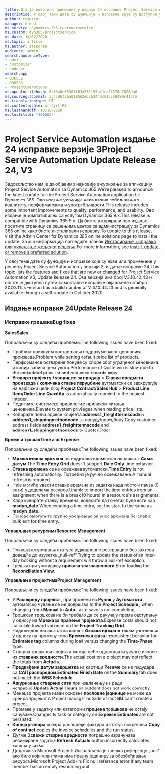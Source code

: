 ```yaml
---
title: Шта је ново или промењено у издању 24 исправке Project Service Automation верзије 3
description: У овој теми дате су функције и исправке које су доступне у издању 24 исправке за Project Service Automation верзије 3.
author: ruhercul
manager: kfend
ms.service: dynamics-365-customerservice
ms.custom: dyn365-projectservice
ms.date: 10/02/2020
ms.topic: article
ms.author: stsporen
audience: Admin
search.audienceType:
- admin
- customizer
- enduser
search.app:
- D365CE
- D365PS
- ProjectOperations
ms.openlocfilehash: 6c8348e65307f63a251f97bf1ea17578e7026da8
ms.sourcegitcommit: 5c4c9bf3ba018562d6cb3443c01d550489c415fa
ms.translationtype: HT
ms.contentlocale: sr-Cyrl-RS
ms.lasthandoff: 10/16/2020
ms.locfileid: "4083924"
---
```

# <a name="project-service-automation-update-release-24-v3"></a><span data-ttu-id="6bfdb-103">Project Service Automation издање 24 исправке верзије 3</span><span class="sxs-lookup"><span data-stu-id="6bfdb-103">Project Service Automation Update Release 24, V3</span></span>

<span data-ttu-id="6bfdb-104">Задовољство нам је да објавимо најновије ажурирање за апликацију Project Service Automation за Dynamics 365.</span><span class="sxs-lookup"><span data-stu-id="6bfdb-104">We’re pleased to announce the latest update for the Project Service Automation application for Dynamics 365.</span></span> <span data-ttu-id="6bfdb-105">Ово издање укључује нека важна побољшања у квалитету, перформансама и употребљивости.</span><span class="sxs-lookup"><span data-stu-id="6bfdb-105">This release includes some important improvements to quality, performance, and usability.</span></span> <span data-ttu-id="6bfdb-106">Ово издање је компатибилно са услугом Dynamics 365 9.x.</span><span class="sxs-lookup"><span data-stu-id="6bfdb-106">This release is compatible with Dynamics 365 9.x.</span></span> <span data-ttu-id="6bfdb-107">Да бисте ажурирали ово издање, посетите страницу са решењима центра за администрацију за Dynamics 365 online како бисте инсталирали исправку.</span><span class="sxs-lookup"><span data-stu-id="6bfdb-107">To update to this release, visit the Admin Center for Dynamics 365 online solutions page to install the update.</span></span> <span data-ttu-id="6bfdb-108">За још информација погледајте чланак [Инсталирање, исправка или уклањање жељеног решења](https://docs.microsoft.com/power-platform/admin/install-remove-preferred-solution).</span><span class="sxs-lookup"><span data-stu-id="6bfdb-108">For more information, see [Install, update, or remove a preferred solution](https://docs.microsoft.com/power-platform/admin/install-remove-preferred-solution).</span></span>

<span data-ttu-id="6bfdb-109">У овој теми дате су функције и исправке које су нове или промењене у решењу Project Service Automation у верзији 3, издање исправке 24.</span><span class="sxs-lookup"><span data-stu-id="6bfdb-109">This topic lists the features and fixes that are new or changed for Project Service Automation V3, Update Release 24.</span></span> <span data-ttu-id="6bfdb-110">Ова верзија има број V3.10.42.43 и опште је доступна путем самосталне исправке објављене октобра 2020.</span><span class="sxs-lookup"><span data-stu-id="6bfdb-110">This version has a build number of V 3.10.42.43 and is generally available through a self-update in October 2020.</span></span>

## <a name="update-release-24"></a><span data-ttu-id="6bfdb-111">Издање исправке 24</span><span class="sxs-lookup"><span data-stu-id="6bfdb-111">Update Release 24</span></span>

### <a name="bug-fixes"></a><span data-ttu-id="6bfdb-112">Исправке грешака</span><span class="sxs-lookup"><span data-stu-id="6bfdb-112">Bug fixes</span></span>

<span data-ttu-id="6bfdb-113">**Sales**</span><span class="sxs-lookup"><span data-stu-id="6bfdb-113">**Sales**</span></span>

<span data-ttu-id="6bfdb-114">Поправљени су следећи проблеми:</span><span class="sxs-lookup"><span data-stu-id="6bfdb-114">The following issues have been fixed:</span></span>

- <span data-ttu-id="6bfdb-115">Проблем приликом постављања подразумеваног ценовника производа.</span><span class="sxs-lookup"><span data-stu-id="6bfdb-115">Problem while setting default price list of products.</span></span>
- <span data-ttu-id="6bfdb-116">Перформансе остварене понуде су споре због уграђеног ценовника и копија записа цена улога.</span><span class="sxs-lookup"><span data-stu-id="6bfdb-116">Performance of Quote win is slow due to the embedded price list and role price records copy.</span></span>
- <span data-ttu-id="6bfdb-117">**Уговор о пројекту / чвориште за продају** > **Ставка предмета производа / количина ставке поруџбине** аутоматски се заокружује на најближи цели број.</span><span class="sxs-lookup"><span data-stu-id="6bfdb-117">**Project Contract/Sales Hub** > **Product Line Item/Order Line Quantity** is automatically rounded to the nearest integer.</span></span>
- <span data-ttu-id="6bfdb-118">Подигните системске привилегије приликом читања ценовника.</span><span class="sxs-lookup"><span data-stu-id="6bfdb-118">Elevate to system privileges when reading price lists.</span></span>
- <span data-ttu-id="6bfdb-119">Копирајте поља адресе клијента **address1_freighttermscode** и **address1_shippingmethodcode** за понуду/поруџбину.</span><span class="sxs-lookup"><span data-stu-id="6bfdb-119">Copy customer address fields **address1_freighttermscode** and **address1_shippingmethodcode** to Quote/Order.</span></span> 


<span data-ttu-id="6bfdb-120">**Време и трошак**</span><span class="sxs-lookup"><span data-stu-id="6bfdb-120">**Time and Expense**</span></span>

<span data-ttu-id="6bfdb-121">Поправљени су следећи проблеми:</span><span class="sxs-lookup"><span data-stu-id="6bfdb-121">The following issues have been fixed:</span></span>

- <span data-ttu-id="6bfdb-122">**Мрежа ставке времена** не подржава временско понашање **Само датум**.</span><span class="sxs-lookup"><span data-stu-id="6bfdb-122">The **Time Entry Grid** doesn't support **Date Only** time behavior.</span></span>
- <span data-ttu-id="6bfdb-123">**Ставка времена** се не освежава аутоматски.</span><span class="sxs-lookup"><span data-stu-id="6bfdb-123">**Time Entry** is not refreshing automatically.</span></span> <span data-ttu-id="6bfdb-124">Потребно је ручно освежавање.</span><span class="sxs-lookup"><span data-stu-id="6bfdb-124">A manual refresh is required.</span></span>
- <span data-ttu-id="6bfdb-125">Није могуће увести ставке времена из задатка када постоји пауза (0 сати) у доделама ресурса.</span><span class="sxs-lookup"><span data-stu-id="6bfdb-125">Unable to import the time entries from an assignment when there is a break (0 hours) in a resource's assignments.</span></span>
- <span data-ttu-id="6bfdb-126">Када креирате ставку времена, подесите да почетак буде исти као **msdyn_date**.</span><span class="sxs-lookup"><span data-stu-id="6bfdb-126">When creating a time entry, set the start to the same as **msdyn_date**.</span></span>
- <span data-ttu-id="6bfdb-127">Поново омогућите групно уређивање за унос времена.</span><span class="sxs-lookup"><span data-stu-id="6bfdb-127">Re-enable bulk edit for time entry.</span></span>

<span data-ttu-id="6bfdb-128">**Управљање ресурсима**</span><span class="sxs-lookup"><span data-stu-id="6bfdb-128">**Resource Management**</span></span>

<span data-ttu-id="6bfdb-129">Поправљени су следећи проблеми:</span><span class="sxs-lookup"><span data-stu-id="6bfdb-129">The following issues have been fixed:</span></span>

- <span data-ttu-id="6bfdb-130">Покушај ажурирања статуса једнодневне резервације без захтева довешће до изузетка „null-ref“.</span><span class="sxs-lookup"><span data-stu-id="6bfdb-130">Trying to update the status of an inter-day booking without a requirement will throw a null-ref exception.</span></span>
- <span data-ttu-id="6bfdb-131">Грешка при учитавању **приказа усаглашености**.</span><span class="sxs-lookup"><span data-stu-id="6bfdb-131">Error loading the **Reconciliation View**.</span></span>


<span data-ttu-id="6bfdb-132">**Управљање пројектима**</span><span class="sxs-lookup"><span data-stu-id="6bfdb-132">**Project Management**</span></span>

<span data-ttu-id="6bfdb-133">Поправљени су следећи проблеми:</span><span class="sxs-lookup"><span data-stu-id="6bfdb-133">The following issues have been fixed:</span></span>

- <span data-ttu-id="6bfdb-134">У **Распореду пројекта** , при промени из **Ручно** у **Аутоматски** , аутоматско чување се не довршава.</span><span class="sxs-lookup"><span data-stu-id="6bfdb-134">In the **Project Schedule** , when changing from **Manual** to **Auto** , auto save is not completing.</span></span>
- <span data-ttu-id="6bfdb-135">Трошкови трошкова не би требало да се рачунају према одступању у односу на **Мрежа за праћење пројеката**.</span><span class="sxs-lookup"><span data-stu-id="6bfdb-135">Expense costs should not calculate toward variance on the **Project Tracking Grid**.</span></span>
- <span data-ttu-id="6bfdb-136">Недоследно понашање за колоне **Ознака процене** током учитавања у односу на промену типа **Временска фаза**.</span><span class="sxs-lookup"><span data-stu-id="6bfdb-136">Inconsistent behavior for **Estimates tag** columns during load versus changing the **Time-Phase** type.</span></span>
- <span data-ttu-id="6bfdb-137">Стварни трошкови пројекта можда неће одражавати укупне износе из **стварних вредности**.</span><span class="sxs-lookup"><span data-stu-id="6bfdb-137">The actual cost on a project may not reflect the totals from **Actuals**.</span></span>
- <span data-ttu-id="6bfdb-138">**Предвиђени датум завршетка** на картици **Резиме** се не подудара са **САП распоредом**.</span><span class="sxs-lookup"><span data-stu-id="6bfdb-138">**Estimated Finish Date** on the **Summary** tab does not match the **WBS Schedule**.</span></span>
- <span data-ttu-id="6bfdb-139">**Ажурирање стварних сати** при извлачењу не ради исправно.</span><span class="sxs-lookup"><span data-stu-id="6bfdb-139">**Update Actual Hours** on outdent does not work correctly.</span></span>
- <span data-ttu-id="6bfdb-140">Менаџер пројекта изван основне **пословне јединице** не може да креира пројекат.</span><span class="sxs-lookup"><span data-stu-id="6bfdb-140">A Project manager outside of root **BU** can't create a project.</span></span>
- <span data-ttu-id="6bfdb-141">Промене у задатку или категорији **процена трошкова** не остају сачуване.</span><span class="sxs-lookup"><span data-stu-id="6bfdb-141">Changes to task or category on **Expense Estimates** are not persisted.</span></span>
- <span data-ttu-id="6bfdb-142">**Копија уговора** копира распореде фактура и статус покретања.</span><span class="sxs-lookup"><span data-stu-id="6bfdb-142">**Copy of contract** copies the invoice schedules and the run status.</span></span>
- <span data-ttu-id="6bfdb-143">Дугме **Освежи стварне вредности** погрешно израчунава резимиране задатке.</span><span class="sxs-lookup"><span data-stu-id="6bfdb-143">**Refresh Actuals** button incorrectly calculates summary tasks.</span></span>
- <span data-ttu-id="6bfdb-144">Додатак за Microsoft Project: Исправљена је грешка референце „null“ ако било који члан тима има празну јединицу за обезбеђивање ресурса.</span><span class="sxs-lookup"><span data-stu-id="6bfdb-144">Microsoft Project Add-in: Fix null reference error if any team member has an empty resourcing unit.</span></span>

